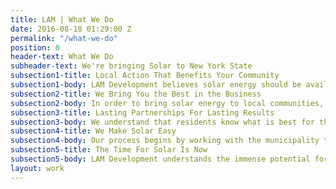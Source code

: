 ```yaml
---
title: LAM | What We Do
date: 2016-08-18 01:29:00 Z
permalink: "/what-we-do"
position: 0
header-text: What We Do
subheader-text: We're bringing Solar to New York State
subsection1-title: Local Action That Benefits Your Community
subsection1-body: LAM Development believes solar energy should be available to everyone. We focus on bringing cost-saving renewable power to local municipalities, enabling communities of all sizes to attain energy security.<br/><br/>Through the deployment of smaller, locally based solar farms we are able to provide clean, affordable energy in a responsible way.
subsection2-title: We Bring You the Best in the Business
subsection2-body: In order to bring solar energy to local communities, we leverage our vast network of partnerships with utilities, construction firms, and real estate companies to quickly and efficiently meet the energy needs of our clients.<br/><br/>Our knowledge and expertise as the region’s premier solar developer allows us to bring together the most capable firms in each field to bring together the best practices and results.
subsection3-title: Lasting Partnerships For Lasting Results
subsection3-body: We understand that residents know what is best for their own municipality. Therefore, we approach each solar project as an opportunity to collaborate with the community. LAM Development works to understand the unique needs and desires of all stakeholders, and maximize the positive results for everyone involved. We are here to listen, learn, and help craft the best possible solar solution.
subsection4-title: We Make Solar Easy
subsection4-body: Our process begins by working with the municipality to identify its energy needs and determine if solar energy is the right option for the community. Then, in conjunction with the utility company and the town, we find the optimal site for a solar project that meets all parties’ requirements.<br/><br/>At this point we survey the land, design the facility, and verify the planning conforms to land use regulations, all the while informing the municipality of progress and tailoring the project based on valued feedback. Once all approvals are received and the municipality gives the final ok, the solar farm is built and immediately provides affordable, renewable energy.
subsection5-title: The Time For Solar Is Now
subsection5-body: LAM Development understands the immense potential for solar energy in New York State. Over the last few years, incredible strides in the advancement of solar technology have made solar the most compelling energy option. Today’s solar panels are more efficient, more reliable, and cheaper than panels available in the past.
layout: work
---
```



